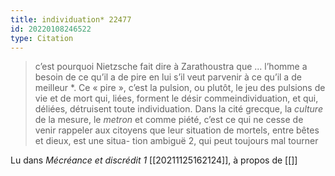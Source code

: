 ```yaml
---
title: individuation* 22477
id: 20220108246522
type: Citation
---
```


> c’est pourquoi Nietzsche fait dire à Zarathoustra que ... l’homme a besoin de ce qu’il a de pire en lui s’il veut parvenir à ce qu’il a de meilleur *. Ce « pire », c’est la pulsion, ou plutôt, le jeu des pulsions de vie et de mort qui, liées, forment le désir commeindividuation, et qui, déliées, détruisent toute individuation. Dans la cité grecque, la *culture* de la mesure, le *metron* et comme piété, c’est ce qui ne cesse de venir rappeler aux citoyens que leur situation de mortels, entre bêtes et dieux, est une situa- tion ambiguë 2, qui peut toujours mal tourner

Lu dans *Mécréance et discrédit 1* [[20211125162124]], à propos de [[]]